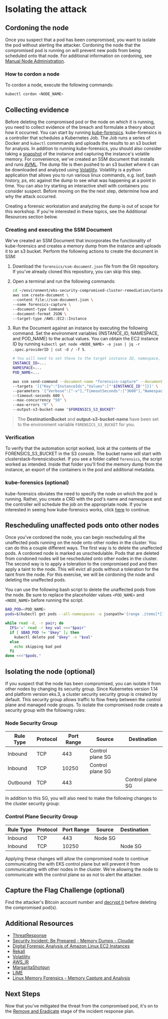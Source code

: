 # Isolating the attack

## Cordoning the node

Once you suspect that a pod has been compromised, you want to isolate the pod without alerting the attacker. Cordoning the node that the compromised pod is running on will prevent new pods from being scheduled onto that node. For additional information on cordoning, see [Manual Node Administration](https://kubernetes.io/docs/concepts/architecture/nodes/#manual-node-administration).

### How to cordon a node
To cordon a node, execute the following commands: 

```bash
kubectl cordon <NODE_NAME>
```

## Collecting evidence

Before deleting the compromised pod or the node on which it is running, you need to collect evidence of the breach and formulate a theory about how it occurred. You can start by running [kube-forensics](./kube-forensics.md). kube-forensics is a controller that schedules a Kubernetes Job. The Job runs a series of Docker and `kubectl` commmands and uploads the results to an s3 bucket for analysis. In addition to running kube-forensics, you should also consider taking a [snapshot](https://docs.aws.amazon.com/prescriptive-guidance/latest/backup-recovery/ec2-backup.html) of the instance and capturing the instance's volatile memory. For convenience, we've created an SSM document that installs and runs [AVML](https://github.com/microsoft/avml). The dump file is then pushed to an s3 bucket where it can be downloaded and analyzed using [Volatility](https://github.com/volatilityfoundation/volatility). Volatility is a python application that allows you to run various linux commands, e.g. lsof, bash history, ps, etc against the dump to see what was happening at a point in time. You can also try starting an interactive shell with containers you consider suspect. Before moving on the the next step, determine how and why the attack occurred. 

Creating a forensic workstation and analyzing the dump is out of scope for this workshop. If you're interested in these topics, see the Additional Resources section below.

### Creating and executing the SSM Document

We've created an SSM Document that incorporates the functionality of kube-forensics and creates a memory dump from the instance and uploads it to an s3 bucket. Perform the following actions to create the document in SSM: 

1. Download the `forensics/ssm-document.json` file from the Git repository. If you've already cloned this repository, you can skip this step. 
2. Open a terminal and run the following commands:

    ```bash
    cd ~/environment/eks-security-compromised-cluster-remediation/Containment/forensics
    aws ssm create-document \
    --content file://ssm-document.json \
    --name forensics-capture \
    --document-type Command \
    --document-format JSON \
    --target-type /AWS::EC2::Instance
    ```

3. Run the Document against an instance by executing the following command. Set the environment variables (INSTANCE_ID, NAMESPACE, and POD_NAME) to the actual values.
   You can obtain the EC2 instance ID by running `kubectl get node <NODE_NAME> -o json | jq -r .spec.providerID | cut -d / -f 5`.

    ```bash
    # You will need to set these to the target instance ID, namespace, and pod_name first.
    INSTANCE_ID=...
    NAMESPACE=...
    POD_NAME=...

    aws ssm send-command --document-name "forensics-capture" --document-version "1" \
    --targets '[{"Key":"InstanceIds","Values":["'$INSTANCE_ID'"]}]' \
    --parameters '{"Verbose":["-v"],"TimeoutSeconds":["3600"],"Namespace":["'$NAMESPACE'"],"PodName":["'$POD_NAME'"],"DestinationBucket":["'$FORENSICS_S3_BUCKET'"],"ClusterName":["security-workshop"]}' \
    --timeout-seconds 600 \
    --max-concurrency "50" \
    --max-errors "0" \
    --output-s3-bucket-name "$FORENSICS_S3_BUCKET"
    ```

> The **DestinationBucket** and **output-s3-bucket-name** have been set to the environment variable `FORENSICS_S3_BUCKET` for you. 

### Verification
To verify that the automation script worked, look at the contents of the FORENSICS_S3_BUCKET in the S3 console. The bucket name will start with clusterstack-forensicsbucket. If you see a folder called `forensics`, the script worked as intended. Inside that folder you'll find the memory dump from the instance, an export of the containers in the pod and additional metadata.

<!---
Since the script uploads content to an s3 bucket, the instance on which the script is executed needs s3:PutObject permissions to the destination bucket. Before running the script, add the following inline policy to the instance and/or node group: 

```json
{
    "Version": "2012-10-17",
    "Statement": [
        {
            "Sid": "VisualEditor0",q
            "Effect": "Allow",
            "Action": [
                "s3:PutObject",
                "s3:GetObject"
            ],
            "Resource": "<BUCKET_ARN>/*"
        }
    ]
}
```
-->
### kube-forensics (optional)
kube-forensics obviates the need to specify the node on which the pod is running. Rather, you create a CRD with the pod's name and namespace and the controller will schedule the job on the appropriate node. If you're interested in seeing how kube-forensics works, click [here](./kube-forensics.md) to continue.

## Rescheduling unaffected pods onto other nodes

Once you've cordoned the node, you can begin rescheduling all the unaffected pods running on the node onto other nodes in the cluster. You can do this a couple different ways. The first way is to delete the unaffected pods. A cordoned node is marked as unschedulable. Pods that are deleted from condoned nodes will be rescheduled onto other nodes in the cluster. The second way is to apply a toleration to the compromised pod and then apply a taint to the node. This will evict all pods without a toleration for the taint from the node. For this exercise, we will be cordoning the node and deleting the unaffected pods.

You can use the following bash script to delete the unaffected pods from the node. Be sure to replace the placeholder values `<POD_NAME>` and `<NODE_NAME>` before running the script. 

```bash
BAD_POD=<POD_NAME>
pods=$(kubectl get pods --all-namespaces -o jsonpath='{range .items[*]}{.metadata.name}{"="}{.metadata.namespace}{","}{end}' --field-selector spec.nodeName=<NODE_NAME>)

while read -d, -r pair; do
  IFS='=' read -r key val <<<"$pair"
  if [ $BAD_POD != "$key" ]; then
    kubectl delete pod "$key" -n "$val"
  else
    echo skipping bad pod
  fi
done <<<"$pods,"
```

## Isolating the node (optional)

If you suspect that the node has been compromised, you can isolate it from other nodes by changing its security group. Since Kubernetes version 1.14 and platform version eks.3, a cluster security security group is created by default. This security group allows traffic to flow freely between the control plane and managed node groups. To isolate the compromised node create a security group with the following rules: 

### Node Security Group

| Rule Type | Protocol | Port Range | Source            | Destination      |
|-----------|----------|------------|-------------------|------------------|
| Inbound   | TCP      | 443        | Control plane SG  |                  |
| Inbound   | TCP      | 10250      | Control plane SG  |                  |
| Outbound  | TCP      | 443        |                   | Control plane SG | 

In addition to this SG, you will also need to make the following changes to the cluster security group: 

### Control Plane Security Group

| Rule Type | Protocol | Port Range | Source            | Destination      |
|-----------|----------|------------|-------------------|------------------|
| Inbound   | TCP      | 443        | Node SG           |                  |
| Inbound   | TCP      | 10250      |                   | Node SG          |

Applying these changes will allow the compromised node to continue communicating the with EKS control plane but will prevent it from communicating with other nodes in the cluster. We're allowing the node to communicate with the control plane so as not to alert the attacker. 

## Capture the Flag Challenge (optional)
Find the attacker's Bitcoin account number and [decrypt it](https://www.openssl.org/docs/man1.1.1/man1/openssl-rsautl.html) before deleting the compromised pod(s). 

## Additional Resources

+ [ThreatResponse](https://www.threatresponse.cloud/)
+ [Security Incident: Be Prepared - Memory Dumps - Cloudar](https://www.cloudar.be/awsblog/security-incident-be-prepared-memory-dumps/)
+ [Digital Forensic Analysis of Amazon Linux EC2 Instances](https://www.giac.org/paper/gcfa/13310/digital-forensic-analysis-amazon-linux-ec2-instances/123500)
+ [Rekall](https://github.com/google/rekall)
+ [Volatility](https://github.com/volatilityfoundation/volatility)
+ [AWS_IR](https://aws-ir.readthedocs.io/en/latest/)
+ [MargaritaShotgun](https://margaritashotgun.readthedocs.io/en/latest/)
+ [LiME](https://github.com/504ensicsLabs/LiME)
+ [Linux Memory Forensics - Memory Capture and Analysis](https://youtu.be/6Frec5cGzOg)

## Next Steps
Now that you've mitigated the threat from the compromised pod, it's on to the [Remove and Eradicate](https://github.com/aws-samples/eks-security-compromised-cluster-remediation/tree/main/Eradication_Recovery/remove-compromised-pod) stage of the incident response plan.
